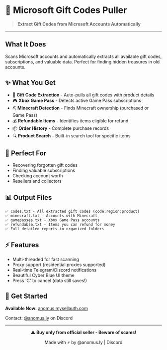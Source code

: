 # 🎁 Microsoft Gift Codes Puller

> **Extract Gift Codes from Microsoft Accounts Automatically**

---

## What It Does

Scans Microsoft accounts and automatically extracts all available gift codes, subscriptions, and valuable data. Perfect for finding hidden treasures in old accounts.

## ✨ What You Get

- 🎁 **Gift Code Extraction** - Auto-pulls all gift codes with product details
- 🎮 **Xbox Game Pass** - Detects active Game Pass subscriptions
- ⛏️ **Minecraft Detection** - Finds Minecraft ownership (purchased or Game Pass)
- 💰 **Refundable Items** - Identifies items eligible for refund
- 📦 **Order History** - Complete purchase records
- 🔍 **Product Search** - Built-in search tool for specific items

## 🎯 Perfect For

- Recovering forgotten gift codes
- Finding valuable subscriptions
- Checking account worth
- Resellers and collectors

## 📊 Output Files

```
✅ codes.txt - All extracted gift codes (code:region:product)
✅ minecraft.txt - Accounts with Minecraft
✅ gamepasses.txt - Xbox Game Pass accounts
✅ refundable.txt - Items you can refund for money
✅ Full detailed reports in organized folders
```

## ⚡ Features

- Multi-threaded for fast scanning
- Proxy support (residential proxies supported)
- Real-time Telegram/Discord notifications
- Beautiful Cyber Blue UI theme
- Press 'C' to cancel (data still saves!)

## 🛒 Get Started

**Available Now:** [anomus.mysellauth.com](https://anomus.mysellauth.com)

Contact: [@anomus.ly](https://discord.com/users/1136625769628581928) on Discord

---

<div align="center">

⚠️ **Buy only from official seller - Beware of scams!**

Made with ⚡ by @anomus.ly | Discord

</div>
